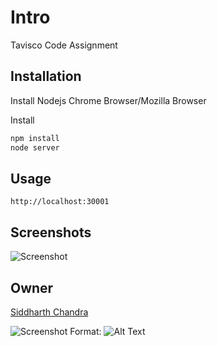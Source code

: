 # Intro

Tavisco Code Assignment

## Installation
Install Nodejs
Chrome Browser/Mozilla Browser

Install 
```bash
npm install
node server
```

## Usage

```
http://localhost:30001

```

## Screenshots
![Screenshot](https://github.com/siddmegadeth/tavsica-code/issues/1)

## Owner
[Siddharth Chandra](https://www.github.com/siddmegadeth)

![Screenshot](https://github.com/siddmegadeth/tavsica-code/issues/1)
Format: ![Alt Text](url)
